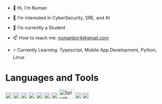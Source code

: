 - 👋 Hi, I’m Numan
  
- 👀 I’m interested in CyberSecurity, SRE, and AI
  
- 🌱 I’m currently a Student
  
- 📫 How to reach me: numanbnr4@gmail.com
  
- ⚡ Currently Learning: Typescript, Mobile App Development, Python, Linux

# Languages and Tools

<img src="https://cdn.jsdelivr.net/gh/devicons/devicon/icons/html5/html5-original.svg" alt="HTML" width="20" height="20"/>    <img src="https://cdn.jsdelivr.net/gh/devicons/devicon/icons/css3/css3-original.svg" alt="CSS" width="20" height="20"/>    <img src="https://cdn.jsdelivr.net/gh/devicons/devicon/icons/javascript/javascript-original.svg" alt="JavaScript" width="20" height="20"/> <img src="https://cdn.jsdelivr.net/gh/devicons/devicon/icons/react/react-original.svg" alt="React" width="20" height="20"/>    <img src="https://cdn.jsdelivr.net/gh/devicons/devicon/icons/csharp/csharp-original.svg" alt="C#" width="20" height="20"/>    <img src="https://cdn.jsdelivr.net/gh/devicons/devicon/icons/dotnetcore/dotnetcore-original.svg" alt="ASP.NET" width="20" height="20"/> <img src="https://cdn.jsdelivr.net/gh/devicons/devicon/icons/mysql/mysql-original.svg" alt="SQL" width="20" height="20"/>     <img src="https://logos-world.net/wp-content/uploads/2022/11/Splunk-Emblem.png" alt="Splunk" width="45" height="30"/>    <img src="https://cdn.jsdelivr.net/gh/devicons/devicon/icons/vscode/vscode-original.svg" alt="VS Code" width="20" height="20"/> <img src="https://cdn.jsdelivr.net/gh/devicons/devicon/icons/visualstudio/visualstudio-plain.svg" alt="Visual Studio" width="20" height="20"/>



<!---
numanm4/numanm4 is a ✨ special ✨ repository because its `README.md` (this file) appears on your GitHub profile.
You can click the Preview link to take a look at your changes.
--->
